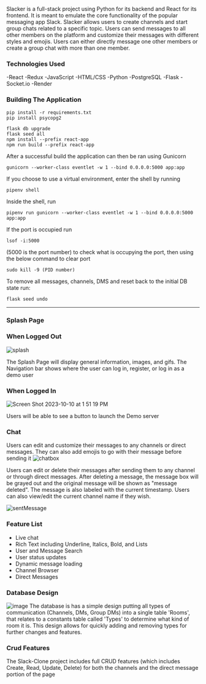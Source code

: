 
Slacker is a full-stack project using Python for its backend and React for its frontend.  It is meant to emulate the core functionality of the popular messaging app Slack. Slacker allows users to create channels and start group chats related to a specific topic. Users can send messages to all other members on the platform and customize their messages with different styles and emojis. Users can either directly message one other members or create a group chat with more than one member. 

### Technologies Used
-React
-Redux
-JavaScript
-HTML/CSS
-Python
-PostgreSQL
-Flask
-Socket.io
-Render

### Building The Application

    pip install -r requirements.txt    
    pip install psycopg2  

    flask db upgrade
    flask seed all 
    npm install --prefix react-app 
    npm run build --prefix react-app

After a successful build the application can then be ran using Gunicorn

    gunicorn --worker-class eventlet -w 1 --bind 0.0.0.0:5000 app:app

If you choose to use a virtual environment, enter the shell by running

    pipenv shell

Inside the shell, run 

    pipenv run gunicorn --worker-class eventlet -w 1 --bind 0.0.0.0:5000 app:app

If the port is occupied run 
    
    lsof -i:5000 

(5000 is the port number) to check what is occupying the port, then using the below command to clear port

    sudo kill -9 (PID number) 

To remove all messages, channels, DMS and reset back to the initial DB state run:

    flask seed undo

---
### Splash Page

### When Logged Out
![splash](https://github.com/ymao21/Slacker/assets/103905774/ba0aa78d-b9fe-4b7f-a8dd-6bc1b9fbd877)

The Splash Page will display general information, images, and gifs. The Navigation bar shows where the user can log in, register, or log in as a demo user

### When Logged In

![Screen Shot 2023-10-10 at 1 51 19 PM](https://github.com/ymao21/Slacker/assets/103905774/4b46b391-0c0a-49d8-8295-17e738f69506)

Users will be able to see a button to launch the Demo server

### Chat
Users can edit and customize their messages to any channels or direct messages. They can also add emojis to go with their message before sending it
![chatbox](https://github.com/ymao21/Slacker/assets/103905774/3f6f0e3f-8b3a-4aa6-b2a2-f5719d784852)

Users can edit or delete their messages after sending them to any channel or through direct messages. After deleting a message, the message box will be grayed out and the original message will be shown as "message deleted". The message is also labeled with the current timestamp. Users can also view/edit the current channel name if they wish. 

![sentMessage](https://github.com/ymao21/Slacker/assets/103905774/746ff246-b2ef-466a-b0d7-561018947fcb)


### Feature List

 - Live chat
 - Rich Text including Underline, Italics, Bold, and Lists
 - User and Message Search
 - User status updates
 - Dynamic message loading
 - Channel Browser
 - Direct Messages

### Database Design

![image](https://user-images.githubusercontent.com/4108484/232324020-3d717378-198d-49aa-ab59-6d9e2ed00909.png)
The database is has a simple design putting all types of communication (Channels, DMs, Group DMs) into a single table 'Rooms', that relates to a constants table called 'Types' to determine what kind of room it is. This design allows for quickly adding and removing types for further changes and features.

### Crud Features
The Slack-Clone project includes full CRUD features (which includes Create, Read, Update, Delete) for both the channels and the direct message portion of the page

